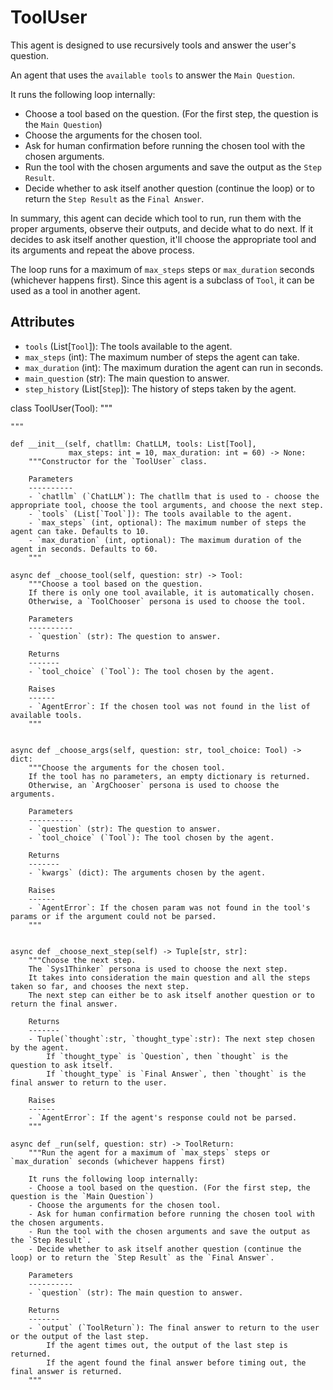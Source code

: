 # ToolUser

This agent is designed to use recursively tools and answer the user's question.






An agent that uses the `available tools` to answer the `Main Question`.

It runs the following loop internally:
- Choose a tool based on the question. (For the first step, the question is the `Main Question`)
- Choose the arguments for the chosen tool.
- Ask for human confirmation before running the chosen tool with the chosen arguments.
- Run the tool with the chosen arguments and save the output as the `Step Result`.
- Decide whether to ask itself another question (continue the loop) or to return the `Step Result` as the `Final Answer`.

In summary, this agent can decide which tool to run, run them with the proper arguments, observe their outputs, and decide what to do next.
If it decides to ask itself another question, it'll choose the appropriate tool and its arguments and repeat the above process.

The loop runs for a maximum of `max_steps` steps or `max_duration` seconds (whichever happens first).
Since this agent is a subclass of `Tool`, it can be used as a tool in another agent.



Attributes
----------
- `tools` (List[`Tool`]): The tools available to the agent.
- `max_steps` (int): The maximum number of steps the agent can take.
- `max_duration` (int): The maximum duration the agent can run in seconds.
- `main_question` (str): The main question to answer.
- `step_history` (List[`Step`]): The history of steps taken by the agent.





class ToolUser(Tool):
    """


    """

    def __init__(self, chatllm: ChatLLM, tools: List[Tool],
                 max_steps: int = 10, max_duration: int = 60) -> None:
        """Constructor for the `ToolUser` class.

        Parameters
        ----------
        - `chatllm` (`ChatLLM`): The chatllm that is used to - choose the appropriate tool, choose the tool arguments, and choose the next step.
        - `tools` (List[`Tool`]): The tools available to the agent.
        - `max_steps` (int, optional): The maximum number of steps the agent can take. Defaults to 10.
        - `max_duration` (int, optional): The maximum duration of the agent in seconds. Defaults to 60.
        """

    async def _choose_tool(self, question: str) -> Tool:
        """Choose a tool based on the question.
        If there is only one tool available, it is automatically chosen.
        Otherwise, a `ToolChooser` persona is used to choose the tool.

        Parameters
        ----------
        - `question` (str): The question to answer.

        Returns
        -------
        - `tool_choice` (`Tool`): The tool chosen by the agent.

        Raises
        ------
        - `AgentError`: If the chosen tool was not found in the list of available tools.
        """


    async def _choose_args(self, question: str, tool_choice: Tool) -> dict:
        """Choose the arguments for the chosen tool.
        If the tool has no parameters, an empty dictionary is returned.
        Otherwise, an `ArgChooser` persona is used to choose the arguments.

        Parameters
        ----------
        - `question` (str): The question to answer.
        - `tool_choice` (`Tool`): The tool chosen by the agent.

        Returns
        -------
        - `kwargs` (dict): The arguments chosen by the agent.

        Raises
        ------
        - `AgentError`: If the chosen param was not found in the tool's params or if the argument could not be parsed.
        """


    async def _choose_next_step(self) -> Tuple[str, str]:
        """Choose the next step.
        The `Sys1Thinker` persona is used to choose the next step.
        It takes into consideration the main question and all the steps taken so far, and chooses the next step.
        The next step can either be to ask itself another question or to return the final answer.

        Returns
        -------
        - Tuple(`thought`:str, `thought_type`:str): The next step chosen by the agent.
            If `thought_type` is `Question`, then `thought` is the question to ask itself.
            If `thought_type` is `Final Answer`, then `thought` is the final answer to return to the user.

        Raises
        ------
        - `AgentError`: If the agent's response could not be parsed.
        """

    async def _run(self, question: str) -> ToolReturn:
        """Run the agent for a maximum of `max_steps` steps or `max_duration` seconds (whichever happens first)

        It runs the following loop internally:
        - Choose a tool based on the question. (For the first step, the question is the `Main Question`)
        - Choose the arguments for the chosen tool.
        - Ask for human confirmation before running the chosen tool with the chosen arguments.
        - Run the tool with the chosen arguments and save the output as the `Step Result`.
        - Decide whether to ask itself another question (continue the loop) or to return the `Step Result` as the `Final Answer`.

        Parameters
        ----------
        - `question` (str): The main question to answer.

        Returns
        -------
        - `output` (`ToolReturn`): The final answer to return to the user or the output of the last step.
            If the agent times out, the output of the last step is returned.
            If the agent found the final answer before timing out, the final answer is returned.
        """

